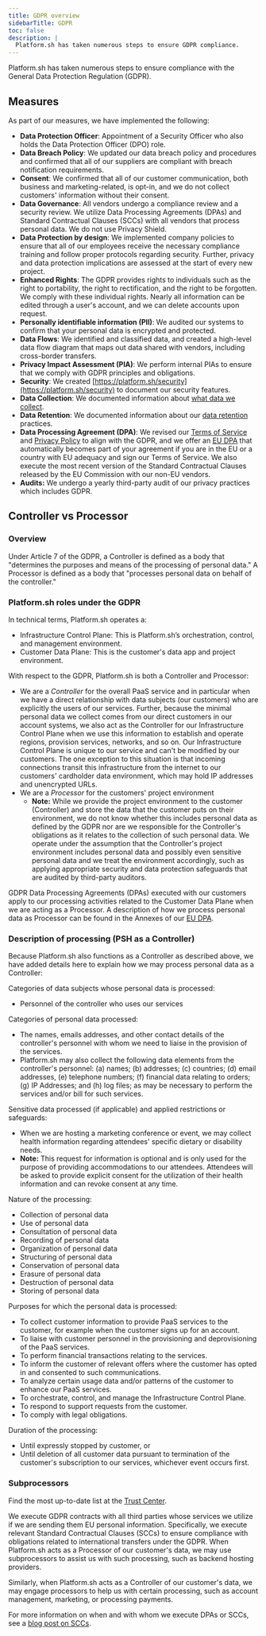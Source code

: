 ```yaml
---
title: GDPR overview
sidebarTitle: GDPR
toc: false
description: |
  Platform.sh has taken numerous steps to ensure GDPR compliance.
---
```


Platform.sh has taken numerous steps to ensure compliance with the General Data Protection Regulation (GDPR).

## Measures

As part of our measures, we have implemented the following:

* **Data Protection Officer**: Appointment of a Security Officer who also holds the Data Protection Officer (DPO) role.
* **Data Breach Policy**: We updated our data breach policy and procedures
  and confirmed that all of our suppliers are compliant with breach notification requirements.
* **Consent**: We confirmed that all of our customer communication, both business and marketing-related, is opt-in,
  and we do not collect customers' information without their consent.
* **Data Governance**: All vendors undergo a compliance review and a security review.
  We utilize Data Processing Agreements (DPAs) and Standard Contractual Clauses (SCCs) with all vendors that process personal data.
  We do not use Privacy Shield.
* **Data Protection by design**: We implemented company policies to ensure that all of our employees receive the necessary compliance training
  and follow proper protocols regarding security.
  Further, privacy and data protection implications are assessed at the start of every new project. 
* **Enhanced Rights**: The GDPR provides rights to individuals such as the right to portability, the right to rectification, and the right to be forgotten.
  We comply with these individual rights.
  Nearly all information can be edited through a user's account,
  and we can delete accounts upon request.
* **Personally identifiable information (PII)**: We audited our systems to confirm that your personal data is encrypted and protected. 
* **Data Flows**: We identified and classified data, and created a high-level data flow diagram that maps out data shared with vendors,
  including cross-border transfers.
* **Privacy Impact Assessment (PIA)**: We perform internal PIAs to ensure that we comply with GDPR principles and obligations.
* **Security**: We created [https://platform.sh/security](https://platform.sh/security) to document our security features.
* **Data Collection**: We documented information about [what data we collect](/security/data-collection.md).
* **Data Retention**: We documented information about our [data retention](/security/data-retention.md) practices.
* **Data Processing Agreement (DPA)**: We revised our [Terms of Service](https://platform.sh/tos) and [Privacy Policy](https://platform.sh/privacy-policy)
  to align with the GDPR,
  and we offer an [EU DPA](https://platform.sh/dpa/) that automatically becomes part of your agreement
  if you are in the EU or a country with EU adequacy and sign our Terms of Service.
  We also execute the most recent version of the Standard Contractual Clauses released by the EU Commission with our non-EU vendors. 
* **Audits:** We undergo a yearly third-party audit of our privacy practices which includes GDPR.

## Controller vs Processor

### Overview

Under Article 7 of the GDPR, a Controller is defined as a body that "determines the purposes and means of the processing of personal data."
A Processor is defined as a body that "processes personal data on behalf of the controller."

### Platform.sh roles under the GDPR

In technical terms, Platform.sh operates a:

* Infrastructure Control Plane: This is Platform.sh’s orchestration, control, and management environment.
* Customer Data Plane: This is the customer's data app and project environment.

With respect to the GDPR, Platform.sh is both a Controller and Processor:

* We are a *Controller* for the overall PaaS service and in particular when we have a direct relationship
  with data subjects (our customers) who are explicitly the users of our services.
  Further, because the minimal personal data we collect comes from our direct customers in our account systems,
  we also act as the Controller for our Infrastructure Control Plane
  when we use this information to establish and operate regions, provision services, networks, and so on.
  Our Infrastructure Control Plane is unique to our service and can't be modified by our customers.
  The one exception to this situation is that incoming connections transit this infrastructure
  from the internet to our customers' cardholder data environment,
  which may hold IP addresses and unencrypted URLs.
* We are a *Processor* for the customers' project environment
  * **Note:** While we provide the project environment to the customer (Controller) and store the data that the customer puts on their environment,
  we do not know whether this includes personal data as defined by the GDPR
  nor are we responsible for the Controller's obligations as it relates to the collection of such personal data.
  We operate under the assumption that the Controller's project environment includes personal data
  and possibly even sensitive personal data
  and we treat the environment accordingly,
  such as applying appropriate security and data protection safeguards that are audited by third-party auditors.

GDPR Data Processing Agreements (DPAs) executed with our customers apply to our processing activities
related to the Customer Data Plane when we are acting as a Processor.
A description of how we process personal data as Processor can be found in the Annexes of our [EU DPA](https://platform.sh/dpa/).

### Description of processing (PSH as a Controller)

Because Platform.sh also functions as a Controller as described above,
we have added details here to explain how we may process personal data as a Controller:

Categories of data subjects whose personal data is processed:

* Personnel of the controller who uses our services

Categories of personal data processed:

* The names, emails addresses, and other contact details of the controller's personnel
  with whom we need to liaise in the provision of the services.
* Platform.sh may also collect the following data elements from the controller's personnel:
  (a) names; (b) addresses; (c) countries; (d) email addresses, (e) telephone numbers;
  (f) financial data relating to orders; (g) IP Addresses; and (h) log files;
  as may be necessary to perform the services and/or bill for such services.

Sensitive data processed (if applicable) and applied restrictions or safeguards:

* When we are hosting a marketing conference or event,
  we may collect health information regarding attendees' specific dietary or disability needs.
* **Note:** This request for information is optional and is only used for the purpose of providing accommodations to our attendees.
  Attendees will be asked to provide explicit consent for the utilization of their health information and can revoke consent at any time.

Nature of the processing:

* Collection of personal data
* Use of personal data
* Consultation of personal data
* Recording of personal data
* Organization of personal data
* Structuring of personal data
* Conservation of personal data
* Erasure of personal data
* Destruction of personal data
* Storing of personal data

Purposes for which the personal data is processed:

* To collect customer information to provide PaaS services to the customer, for example when the customer signs up for an account.
* To liaise with customer personnel in the provisioning and deprovisioning of the PaaS services.
* To perform financial transactions relating to the services.
* To inform the customer of relevant offers where the customer has opted in and consented to such communications.
* To analyze certain usage data and/or patterns of the customer to enhance our PaaS services.
* To orchestrate, control, and manage the Infrastructure Control Plane.
* To respond to support requests from the customer.
* To comply with legal obligations.

Duration of the processing:

* Until expressly stopped by customer, or
* Until deletion of all customer data pursuant to termination of the customer's subscription to our services, whichever event occurs first.

### Subprocessors

Find the most up-to-date list at the [Trust Center](https://platform.sh/trust-center/).

We execute GDPR contracts with all third parties whose services we utilize if we are sending them EU personal information.
Specifically, we execute relevant Standard Contractual Clauses (SCCs)
to ensure compliance with obligations related to international transfers under the GDPR.
When Platform.sh acts as a Processor of our customer's data, we may use subprocessors to assist us with such processing,
such as backend hosting providers.

Similarly, when Platform.sh acts as a Controller of our customer's data, we may engage processors to help us with certain processing,
such as account management, marketing, or processing payments. 

For more information on when and with whom we execute DPAs or SCCs, see a [blog post on SCCs](https://platform.sh/blog/2022/platformsh-publishes-new-sccs).
